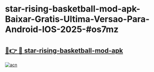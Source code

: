 # star-rising-basketball-mod-apk-Baixar-Gratis-Ultima-Versao-Para-Android-IOS-2025-#os7mz

# <h2><a href="https://ainizakaria.my?title=star-rising-basketball-mod-apk&ref=22M">🔗👉 🔴 star-rising-basketball-mod-apk</a></h2>

[![acn](https://github.com/user-attachments/assets/0f9c940e-d8b0-45ae-aac7-cd30a18b3e1c)](https://ainizakaria.my?title=star-rising-basketball-mod-apk&ref=22M)

